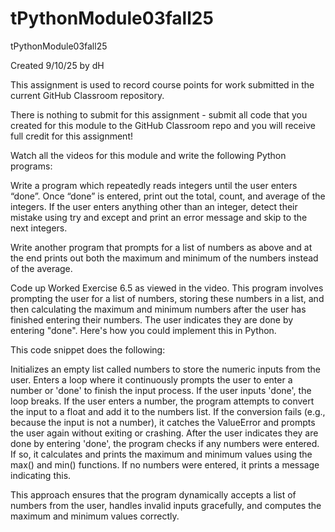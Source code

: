 # tPythonModule03fall25
tPythonModule03fall25

Created 9/10/25 by dH

This assignment is used to record course points for work submitted in the current GitHub Classroom repository. 

There is nothing to submit for this assignment - submit all code that you created for this module to the GitHub Classroom repo and you will receive full credit for this assignment!

Watch all the videos for this module and write the following Python programs:

Write a program which repeatedly reads integers until the user enters “done”. Once “done” is entered, print out the total, count, and average of the integers. If the user enters anything other than an integer, detect their mistake using try and except and print an error message and skip to the next integers.

Write another program that prompts for a list of numbers as above and at the end prints out both the maximum and minimum of the numbers instead of the average.

Code up Worked Exercise 6.5 as viewed in the video. This program involves prompting the user for a list of numbers, storing these numbers in a list, and then calculating the maximum and minimum numbers after the user has finished entering their numbers. The user indicates they are done by entering "done". Here's how you could implement this in Python.

This code snippet does the following:

Initializes an empty list called numbers to store the numeric inputs from the user.
Enters a loop where it continuously prompts the user to enter a number or 'done' to finish the input process.
If the user inputs 'done', the loop breaks.
If the user enters a number, the program attempts to convert the input to a float and add it to the numbers list. If the conversion fails (e.g., because the input is not a number), it catches the ValueError and prompts the user again without exiting or crashing.
After the user indicates they are done by entering 'done', the program checks if any numbers were entered. If so, it calculates and prints the maximum and minimum values using the max() and min() functions. If no numbers were entered, it prints a message indicating this.

This approach ensures that the program dynamically accepts a list of numbers from the user, handles invalid inputs gracefully, and computes the maximum and minimum values correctly.
